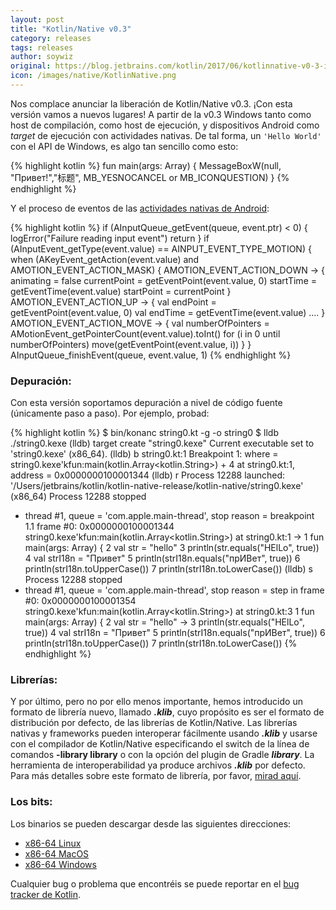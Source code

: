 ```yaml
---
layout: post
title: "Kotlin/Native v0.3"
category: releases
tags: releases
author: soywiz
original: https://blog.jetbrains.com/kotlin/2017/06/kotlinnative-v0-3-is-out/
icon: /images/native/KotlinNative.png
---
```


Nos complace anunciar la liberación de Kotlin/Native v0.3.
¡Con esta versión vamos a nuevos lugares! A partir de la v0.3 Windows tanto como host de compilación, como host de ejecución, y dispositivos Android como *target* de ejecución con actividades nativas. De tal forma, un `'Hello World'` con el API de Windows, es algo tan sencillo como esto:

{% highlight kotlin %}
fun main(args: Array<String>) {
  MessageBoxW(null, "Привет!","标题", MB_YESNOCANCEL or MB_ICONQUESTION)
}
{% endhighlight %}

Y el proceso de eventos de las [actividades nativas de Android](https://github.com/JetBrains/kotlin-native/tree/master/samples/androidNativeActivity/src/main/kotlin):

{% highlight kotlin %}
if (AInputQueue_getEvent(queue, event.ptr) < 0) {
  logError("Failure reading input event")
  return
}
if (AInputEvent_getType(event.value) == AINPUT_EVENT_TYPE_MOTION) {
  when (AKeyEvent_getAction(event.value) and AMOTION_EVENT_ACTION_MASK) {
    AMOTION_EVENT_ACTION_DOWN -> {
      animating = false
      currentPoint = getEventPoint(event.value, 0)
      startTime = getEventTime(event.value)
      startPoint = currentPoint
    }
    AMOTION_EVENT_ACTION_UP -> {
      val endPoint = getEventPoint(event.value, 0)
      val endTime = getEventTime(event.value)
      ....
   }
   AMOTION_EVENT_ACTION_MOVE -> {
      val numberOfPointers = AMotionEvent_getPointerCount(event.value).toInt()
      for (i in 0 until numberOfPointers)
         move(getEventPoint(event.value, i))
   }
}
AInputQueue_finishEvent(queue, event.value, 1)
{% endhighlight %}

### Depuración:

Con esta versión soportamos depuración a nivel de código fuente (únicamente paso a paso). Por ejemplo, probad:

{% highlight kotlin %}
$ bin/konanc string0.kt  -g -o string0
$ lldb ./string0.kexe
(lldb) target create "string0.kexe"
Current executable set to 'string0.kexe' (x86_64).
(lldb) b string0.kt:1
Breakpoint 1: where = string0.kexe'kfun:main(kotlin.Array<kotlin.String>) + 4 at string0.kt:1, address = 0x0000000100001344
(lldb) r
Process 12288 launched: '/Users/jetbrains/kotlin/kotlin-native-release/kotlin-native/string0.kexe' (x86_64)
Process 12288 stopped
* thread #1, queue = 'com.apple.main-thread', stop reason = breakpoint 1.1
    frame #0: 0x0000000100001344 string0.kexe'kfun:main(kotlin.Array<kotlin.String>) at string0.kt:1
-> 1       fun main(args: Array<String>) {
   2           val str = "hello"
   3           println(str.equals("HElLo", true))
   4           val strI18n = "Привет"
   5           println(strI18n.equals("прИВет", true))
   6           println(strI18n.toUpperCase())
   7           println(strI18n.toLowerCase())
(lldb) s
Process 12288 stopped
* thread #1, queue = 'com.apple.main-thread', stop reason = step in
    frame #0: 0x0000000100001354 string0.kexe'kfun:main(kotlin.Array<kotlin.String>) at string0.kt:3
   1       fun main(args: Array<String>) {
   2           val str = "hello"
-> 3           println(str.equals("HElLo", true))
   4           val strI18n = "Привет"
   5           println(strI18n.equals("прИВет", true))
   6           println(strI18n.toUpperCase())
   7           println(strI18n.toLowerCase())
{% endhighlight %}

### Librerías:

Y por último, pero no por ello menos importante,
hemos introducido un formato de librería nuevo, llamado
***.klib***, cuyo propósito es ser el formato de distribución
por defecto, de las librerías de Kotlin/Native. Las librerías nativas y frameworks pueden interoperar fácilmente usando ***.klib*** y usarse con el compilador de Kotlin/Native especificando el switch de la línea de comandos **-library library**  o con la opción del plugin de Gradle ***library***.
La herramienta de interoperabilidad ya produce archivos ***.klib*** por defecto. Para más detalles sobre este formato de librería, por favor, [mirad aquí](https://github.com/JetBrains/kotlin-native/blob/master/LIBRARIES.md).

### Los bits:

Los binarios se pueden descargar desde las siguientes direcciones:

* [x86-64 Linux](http://download.jetbrains.com/kotlin/native/kotlin-native-linux-0.3.tar.gz)
* [x86-64 MacOS](http://download.jetbrains.com/kotlin/native/kotlin-native-macos-0.3.tar.gz)
* [x86-64 Windows](http://download.jetbrains.com/kotlin/native/kotlin-native-windows-0.3.zip)

Cualquier bug o problema que encontréis se puede reportar
en el [bug tracker de Kotlin](http://kotl.in/issue).
